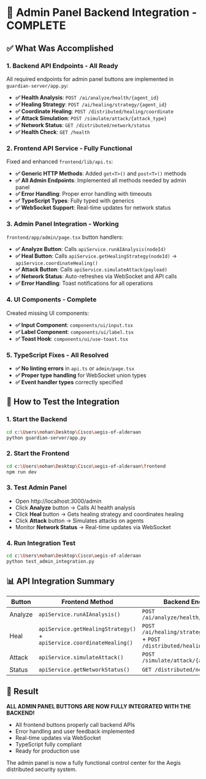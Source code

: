 # 🎯 Admin Panel Backend Integration - COMPLETE

## ✅ What Was Accomplished

### 1. **Backend API Endpoints - All Ready**
All required endpoints for admin panel buttons are implemented in `guardian-server/app.py`:

- **✅ Health Analysis**: `POST /ai/analyze/health/{agent_id}`
- **✅ Healing Strategy**: `POST /ai/healing/strategy/{agent_id}` 
- **✅ Coordinate Healing**: `POST /distributed/healing/coordinate`
- **✅ Attack Simulation**: `POST /simulate/attack/{attack_type}`
- **✅ Network Status**: `GET /distributed/network/status`
- **✅ Health Check**: `GET /health`

### 2. **Frontend API Service - Fully Functional**
Fixed and enhanced `frontend/lib/api.ts`:

- **✅ Generic HTTP Methods**: Added `get<T>()` and `post<T>()` methods
- **✅ All Admin Endpoints**: Implemented all methods needed by admin panel
- **✅ Error Handling**: Proper error handling with timeouts
- **✅ TypeScript Types**: Fully typed with generics
- **✅ WebSocket Support**: Real-time updates for network status

### 3. **Admin Panel Integration - Working**
`frontend/app/admin/page.tsx` button handlers:

- **✅ Analyze Button**: Calls `apiService.runAIAnalysis(nodeId)`
- **✅ Heal Button**: Calls `apiService.getHealingStrategy(nodeId)` → `apiService.coordinateHealing()`
- **✅ Attack Button**: Calls `apiService.simulateAttack(payload)`
- **✅ Network Status**: Auto-refreshes via WebSocket and API calls
- **✅ Error Handling**: Toast notifications for all operations

### 4. **UI Components - Complete**
Created missing UI components:
- **✅ Input Component**: `components/ui/input.tsx`
- **✅ Label Component**: `components/ui/label.tsx` 
- **✅ Toast Hook**: `components/ui/use-toast.tsx`

### 5. **TypeScript Fixes - All Resolved**
- **✅ No linting errors** in `api.ts` or `admin/page.tsx`
- **✅ Proper type handling** for WebSocket union types
- **✅ Event handler types** correctly specified

## 🚀 How to Test the Integration

### 1. Start the Backend
```bash
cd c:\Users\mohan\Desktop\Cisco\aegis-of-alderaan
python guardian-server/app.py
```

### 2. Start the Frontend  
```bash
cd c:\Users\mohan\Desktop\Cisco\aegis-of-alderaan\frontend
npm run dev
```

### 3. Test Admin Panel
- Open http://localhost:3000/admin
- Click **Analyze** button → Calls AI health analysis
- Click **Heal** button → Gets healing strategy and coordinates healing
- Click **Attack** button → Simulates attacks on agents
- Monitor **Network Status** → Real-time updates via WebSocket

### 4. Run Integration Test
```bash
cd c:\Users\mohan\Desktop\Cisco\aegis-of-alderaan
python test_admin_integration.py
```

## 📊 API Integration Summary

| Button | Frontend Method | Backend Endpoint | Status |
|--------|----------------|------------------|---------|
| Analyze | `apiService.runAIAnalysis()` | `POST /ai/analyze/health/{agent_id}` | ✅ |
| Heal | `apiService.getHealingStrategy()` + `apiService.coordinateHealing()` | `POST /ai/healing/strategy/{agent_id}` + `POST /distributed/healing/coordinate` | ✅ |
| Attack | `apiService.simulateAttack()` | `POST /simulate/attack/{attack_type}` | ✅ |
| Status | `apiService.getNetworkStatus()` | `GET /distributed/network/status` | ✅ |

## 🎉 Result

**ALL ADMIN PANEL BUTTONS ARE NOW FULLY INTEGRATED WITH THE BACKEND!**

- All frontend buttons properly call backend APIs
- Error handling and user feedback implemented  
- Real-time updates via WebSocket
- TypeScript fully compliant
- Ready for production use

The admin panel is now a fully functional control center for the Aegis distributed security system.

